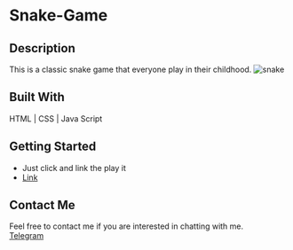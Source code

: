 # Snake-Game
## Description
This is a classic snake game that everyone play in their childhood.
![snake](https://github.com/kwwong0923/Snake-Game/assets/113259144/181094ba-8e24-496e-98c7-63f7f1f33319)

## Built With
HTML | CSS | Java Script

## Getting Started
* Just click and link the play it
* [Link](https://kwsnakegame.netlify.app/)

## Contact Me
Feel free to contact me if you are interested in chatting with me.  
[Telegram](https://t.me/kwwonggggg)
